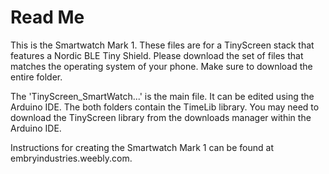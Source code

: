 # Read Me
This is the Smartwatch Mark 1. These files are for a TinyScreen stack that features a Nordic BLE Tiny Shield. Please download the set of files that matches the operating system of your phone. Make sure to download the entire folder. 

The 'TinyScreen_SmartWatch...' is the main file. It can be edited using the Arduino IDE. The both folders contain the TimeLib library. You may need to download the TinyScreen library from the downloads manager within the Arduino IDE. 

Instructions for creating the Smartwatch Mark 1 can be found at embryindustries.weebly.com.
